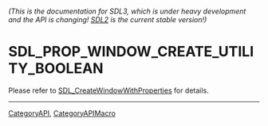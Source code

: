 ###### (This is the documentation for SDL3, which is under heavy development and the API is changing! [SDL2](https://wiki.libsdl.org/SDL2/) is the current stable version!)
# SDL_PROP_WINDOW_CREATE_UTILITY_BOOLEAN

Please refer to [SDL_CreateWindowWithProperties](SDL_CreateWindowWithProperties) for details.

----
[CategoryAPI](CategoryAPI), [CategoryAPIMacro](CategoryAPIMacro)


